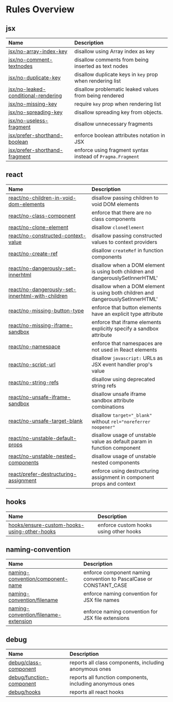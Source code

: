 # Rules Overview

<!-- begin auto-generated rules list -->

## jsx

| Name                                                                                                                    | Description                                                |
| :---------------------------------------------------------------------------------------------------------------------- | :--------------------------------------------------------- |
| [jsx/no-array-index-key](../../../packages/eslint-plugin-jsx/src/rules/no-array-index-key.md)                           | disallow using Array index as key                          |
| [jsx/no-comment-textnodes](../../../packages/eslint-plugin-jsx/src/rules/no-comment-textnodes.md)                       | disallow comments from being inserted as text nodes        |
| [jsx/no-duplicate-key](../../../packages/eslint-plugin-jsx/src/rules/no-duplicate-key.md)                               | disallow duplicate keys in `key` prop when rendering list  |
| [jsx/no-leaked-conditional-rendering](../../../packages/eslint-plugin-jsx/src/rules/no-leaked-conditional-rendering.md) | disallow problematic leaked values from being rendered     |
| [jsx/no-missing-key](../../../packages/eslint-plugin-jsx/src/rules/no-missing-key.md)                                   | require `key` prop when rendering list                     |
| [jsx/no-spreading-key](../../../packages/eslint-plugin-jsx/src/rules/no-spreading-key.md)                               | disallow spreading key from objects.                       |
| [jsx/no-useless-fragment](../../../packages/eslint-plugin-jsx/src/rules/no-useless-fragment.md)                         | disallow unnecessary fragments                             |
| [jsx/prefer-shorthand-boolean](../../../packages/eslint-plugin-jsx/src/rules/prefer-shorthand-boolean.md)               | enforce boolean attributes notation in JSX                 |
| [jsx/prefer-shorthand-fragment](../../../packages/eslint-plugin-jsx/src/rules/prefer-shorthand-fragment.md)             | enforce using fragment syntax instead of `Pragma.Fragment` |

## react

| Name                                                                                                                                              | Description                                                                     |
| :------------------------------------------------------------------------------------------------------------------------------------------------ | :------------------------------------------------------------------------------ |
| [react/no-children-in-void-dom-elements](../../../packages/eslint-plugin-react/src/rules/no-children-in-void-dom-elements.md)                     | disallow passing children to void DOM elements                                  |
| [react/no-class-component](../../../packages/eslint-plugin-react/src/rules/no-class-component.md)                                                 | enforce that there are no class components                                      |
| [react/no-clone-element](../../../packages/eslint-plugin-react/src/rules/no-clone-element.md)                                                     | disallow `cloneElement`                                                         |
| [react/no-constructed-context-value](../../../packages/eslint-plugin-react/src/rules/no-constructed-context-value.md)                             | disallow passing constructed values to context providers                        |
| [react/no-create-ref](../../../packages/eslint-plugin-react/src/rules/no-create-ref.md)                                                           | disallow `createRef` in function components                                     |
| [react/no-dangerously-set-innerhtml](../../../packages/eslint-plugin-react/src/rules/no-dangerously-set-innerhtml.md)                             | disallow when a DOM element is using both children and dangerouslySetInnerHTML' |
| [react/no-dangerously-set-innerhtml-with-children](../../../packages/eslint-plugin-react/src/rules/no-dangerously-set-innerhtml-with-children.md) | disallow when a DOM element is using both children and dangerouslySetInnerHTML' |
| [react/no-missing-button-type](../../../packages/eslint-plugin-react/src/rules/no-missing-button-type.md)                                         | enforce that button elements have an explicit type attribute                    |
| [react/no-missing-iframe-sandbox](../../../packages/eslint-plugin-react/src/rules/no-missing-iframe-sandbox.md)                                   | enforce that iframe elements explicitly specify a sandbox attribute             |
| [react/no-namespace](../../../packages/eslint-plugin-react/src/rules/no-namespace.md)                                                             | enforce that namespaces are not used in React elements                          |
| [react/no-script-url](../../../packages/eslint-plugin-react/src/rules/no-script-url.md)                                                           | disallow `javascript:` URLs as JSX event handler prop's value                   |
| [react/no-string-refs](../../../packages/eslint-plugin-react/src/rules/no-string-refs.md)                                                         | disallow using deprecated string refs                                           |
| [react/no-unsafe-iframe-sandbox](../../../packages/eslint-plugin-react/src/rules/no-unsafe-iframe-sandbox.md)                                     | disallow unsafe iframe sandbox attribute combinations                           |
| [react/no-unsafe-target-blank](../../../packages/eslint-plugin-react/src/rules/no-unsafe-target-blank.md)                                         | disallow `target="_blank"` without `rel="noreferrer noopener"`                  |
| [react/no-unstable-default-props](../../../packages/eslint-plugin-react/src/rules/no-unstable-default-props.md)                                   | disallow usage of unstable value as default param in function component         |
| [react/no-unstable-nested-components](../../../packages/eslint-plugin-react/src/rules/no-unstable-nested-components.md)                           | disallow usage of unstable nested components                                    |
| [react/prefer-destructuring-assignment](../../../packages/eslint-plugin-react/src/rules/prefer-destructuring-assignment.md)                       | enforce using destructuring assignment in component props and context           |

## hooks

| Name                                                                                                                                    | Description                            |
| :-------------------------------------------------------------------------------------------------------------------------------------- | :------------------------------------- |
| [hooks/ensure-custom-hooks-using-other-hooks](../../../packages/eslint-plugin-hooks/src/rules/ensure-custom-hooks-using-other-hooks.md) | enforce custom hooks using other hooks |

## naming-convention

| Name                                                                                                                      | Description                                                        |
| :------------------------------------------------------------------------------------------------------------------------ | :----------------------------------------------------------------- |
| [naming-convention/component-name](../../../packages/eslint-plugin-naming-convention/src/rules/component-name.md)         | enforce component naming convention to PascalCase or CONSTANT_CASE |
| [naming-convention/filename](../../../packages/eslint-plugin-naming-convention/src/rules/filename.md)                     | enforce naming convention for JSX file names                       |
| [naming-convention/filename-extension](../../../packages/eslint-plugin-naming-convention/src/rules/filename-extension.md) | enforce naming convention for JSX file extensions                  |

## debug

| Name                                                                                              | Description                                               |
| :------------------------------------------------------------------------------------------------ | :-------------------------------------------------------- |
| [debug/class-component](../../../packages/eslint-plugin-debug/src/rules/class-component.md)       | reports all class components, including anonymous ones    |
| [debug/function-component](../../../packages/eslint-plugin-debug/src/rules/function-component.md) | reports all function components, including anonymous ones |
| [debug/hooks](../../../packages/eslint-plugin-debug/src/rules/hooks.md)                           | reports all react hooks                                   |

<!-- end auto-generated rules list -->
